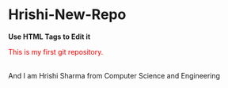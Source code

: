 # Hrishi-New-Repo
<B>Use HTML Tags to Edit it</B><BR>
<p style="color: red">This is my first git repository.</p><BR>
And I am Hrishi Sharma from Computer Science and Engineering
